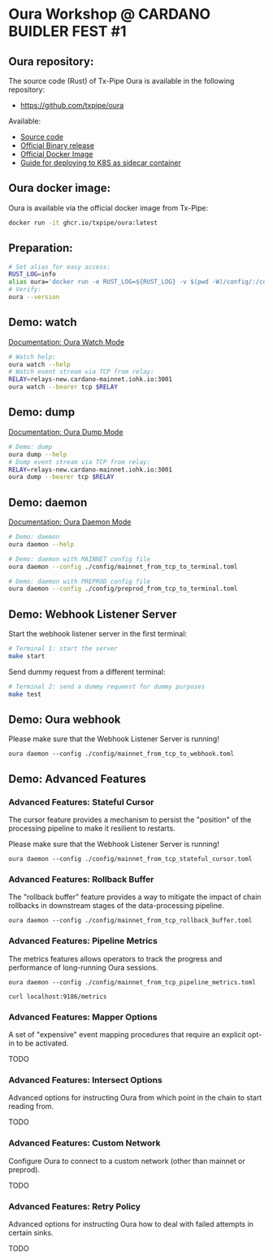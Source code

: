 # Oura Workshop @ CARDANO BUIDLER FEST #1

## Oura repository:

The source code (Rust) of Tx-Pipe Oura is available in the following repository:
- https://github.com/txpipe/oura

Available:
- [Source code](https://txpipe.github.io/oura/installation/from_source.html)
- [Official Binary release](https://txpipe.github.io/oura/installation/binary_release.html)
- [Official Docker Image](https://txpipe.github.io/oura/installation/docker.html)
- [Guide for deploying to K8S as sidecar container](https://txpipe.github.io/oura/installation/kubernetes.html)

## Oura docker image:

Oura is available via the official docker image from Tx-Pipe:

``` bash
docker run -it ghcr.io/txpipe/oura:latest
```

## Preparation:
``` bash
# Set alias for easy access:
RUST_LOG=info
alias oura='docker run -e RUST_LOG=${RUST_LOG} -v $(pwd -W)/config/:/config -p 9186:9186 -it ghcr.io/txpipe/oura:latest'
# Verify:
oura --version
```

## Demo: watch

[Documentation: Oura Watch Mode](https://txpipe.github.io/oura/usage/watch.html)

``` bash
# Watch help:
oura watch --help
# Watch event stream via TCP from relay:
RELAY=relays-new.cardano-mainnet.iohk.io:3001
oura watch --bearer tcp $RELAY
```

## Demo: dump

[Documentation: Oura Dump Mode](https://txpipe.github.io/oura/usage/dump.html)

``` bash
# Demo: dump
oura dump --help
# Dump event stream via TCP from relay:
RELAY=relays-new.cardano-mainnet.iohk.io:3001
oura dump --bearer tcp $RELAY
```

## Demo: daemon

[Documentation: Oura Daemon Mode](https://txpipe.github.io/oura/usage/daemon.html)

``` bash
# Demo: daemon
oura daemon --help

# Demo: daemon with MAINNET config file
oura daemon --config ./config/mainnet_from_tcp_to_terminal.toml

# Demo: daemon with PREPROD config file
oura daemon --config ./config/preprod_from_tcp_to_terminal.toml
```

## Demo: Webhook Listener Server

Start the webhook listener server in the first terminal:

``` bash
# Terminal 1: start the server
make start
```

Send dummy request from a different terminal:

``` bash
# Terminal 2: send a dummy requeest for dummy purposes
make test
```

## Demo: Oura webhook

Please make sure that the Webhook Listener Server is running!

```
oura daemon --config ./config/mainnet_from_tcp_to_webhook.toml
```
## Demo: Advanced Features

### Advanced Features: Stateful Cursor

The cursor feature provides a mechanism to persist the "position" of the processing pipeline to make it resilient to restarts.

Please make sure that the Webhook Listener Server is running!

```
oura daemon --config ./config/mainnet_from_tcp_stateful_cursor.toml
```

### Advanced Features: Rollback Buffer

The "rollback buffer" feature provides a way to mitigate the impact of chain rollbacks in downstream stages of the data-processing pipeline.

```
oura daemon --config ./config/mainnet_from_tcp_rollback_buffer.toml
```

### Advanced Features: Pipeline Metrics

The metrics features allows operators to track the progress and performance of long-running Oura sessions.

```
oura daemon --config ./config/mainnet_from_tcp_pipeline_metrics.toml
```

```
curl localhost:9186/metrics
```

### Advanced Features: Mapper Options

A set of "expensive" event mapping procedures that require an explicit opt-in to be activated.

TODO

### Advanced Features: Intersect Options

Advanced options for instructing Oura from which point in the chain to start reading from.

TODO

### Advanced Features: Custom Network

Configure Oura to connect to a custom network (other than mainnet or preprod).

TODO

### Advanced Features: Retry Policy

Advanced options for instructing Oura how to deal with failed attempts in certain sinks.

TODO
